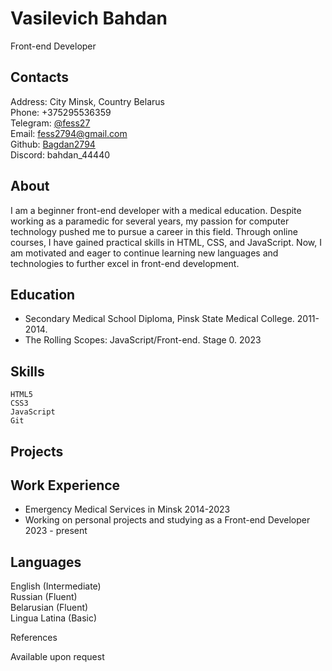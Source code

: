 # Vasilevich Bahdan

Front-end Developer

## Contacts

Address: City Minsk, Country Belarus  
Phone: +375295536359  
Telegram: [@fess27](https://t.me/fess27)    
Email: [fess2794@gmail.com](https://fess2794@gmail.com)   
Github: [Bagdan2794](https://github.com/Bagdan2794)   
Discord: bahdan_44440   

## About

I am a beginner front-end developer with a medical education. Despite working as a paramedic for several years, my passion for computer technology pushed me to pursue a career in this field. Through online courses, I have gained practical skills in HTML, CSS, and JavaScript. Now, I am motivated and eager to continue learning new languages and technologies to further excel in front-end development.

## Education

- Secondary Medical School Diploma, Pinsk State Medical College. 2011-2014.  
- The Rolling Scopes: JavaScript/Front-end. Stage 0. 2023
  
## Skills

    HTML5
    CSS3
    JavaScript
    Git

## Projects

<!-- markdownlint-enable-file MD000 -->

## Work Experience

- Emergency Medical Services in Minsk 2014-2023  
- Working on personal projects and studying as a Front-end Developer 2023 - present

## Languages

English (Intermediate)  
Russian (Fluent)  
Belarusian (Fluent)  
Lingua Latina (Basic)  

References

Available upon request
